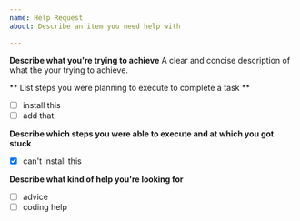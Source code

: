```yaml
---
name: Help Request
about: Describe an item you need help with

---
```


**Describe what you're trying to achieve**
A clear and concise description of what the your trying to achieve.

** List steps you were planning to execute to complete a task **
- [ ] install this
- [ ] add that

**Describe which steps you were able to execute and at which you got stuck**
- [x] can't install this

**Describe what kind of help you're looking for**
- [ ] advice
- [ ] coding help

